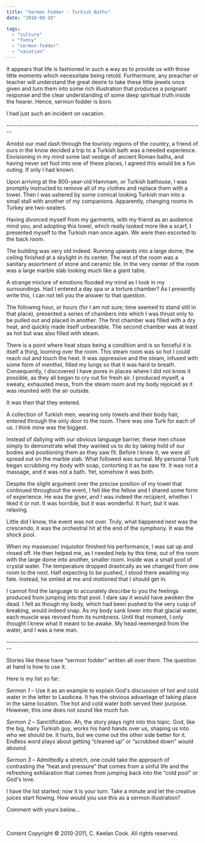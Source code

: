 ```yaml
---
title: "Sermon Fodder - Turkish Baths"
date: "2010-08-19"

tags: 
  - "culture"
  - "funny"
  - "sermon-fodder"
  - "vacation"
---
```


It appears that life is fashioned in such a way as to provide us with those little moments which necessitate being retold. Furthermore, any preacher or teacher will understand the great desire to take these little jewels once given and turn them into some rich illustration that produces a poignant response and the clear understanding of some deep spiritual truth inside the hearer. Hence, sermon fodder is born.

I had just such an incident on vacation.

\--------------------------------------------------------------------------------

Amidst our mad dash through the touristy regions of the country, a friend of ours in the know decided a trip to a Turkish bath was a needed experience. Envisioning in my mind some last vestige of ancient Roman baths, and having never set foot into one of these places, I agreed this would be a fun outing. If only I had known.

Upon arriving at the 800-year-old Hammam, or Turkish bathouse, I was promptly instructed to remove all of my clothes and replace them with a towel. Then I was ushered by some comical looking Turkish man into a small stall with another of my companions. Apparently, changing rooms in Turkey are two-seaters.

Having divorced myself from my garments, with my friend as an audience mind you, and adopting this towel, which really looked more like a scarf, I presented myself to the Turkish man once again. We were then escorted to the back room. 

The building was very old indeed. Running upwards into a large dome, the ceiling finished at a skylight in its center. The rest of the room was a sanitary assortment of stone and ceramic tile. In the very center of the room was a large marble slab looking much like a giant table.

A strange mixture of emotions flooded my mind as I took in my surroundings. Had I entered a day spa or a torture chamber? As I presently write this, I can not tell you the answer to that question.

The following hour, or hours (for I am not sure; time seemed to stand still in that place), presented a series of chambers into which I was thrust only to be pulled out and placed in another. The first chamber was filled with a dry heat, and quickly made itself unbearable. The second chamber was at least as hot but was also filled with steam.

There is a point where heat stops being a condition and is so forceful it is itself a thing, looming over the room. This steam room was so hot I could reach out and touch the heat. It was oppressive and the steam, infused with some form of menthol, filled my lungs so that it was hard to breath. Consequently, I discovered I have pores in places where I did not know it possible, as they all began to cry out for fresh air. I produced myself, a sweaty, exhausted mess, from the steam room and my body rejoiced as it was reunited with the air outside.

It was then that they entered.

A collection of Turkish men, wearing only towels and their body hair, entered through the only door to the room. There was one Turk for each of us. I think mine was the biggest.

Instead of dallying with our obvious language barrier, these men chose simply to demonstrate what they wanted us to do by taking hold of our bodies and positioning them as they saw fit. Before I knew it, we were all spread out on the marble slab. What followed was surreal. My personal Turk began scrubbing my body with soap, contorting it as he saw fit. It was not a massage, and it was not a bath. Yet, somehow it was both.

Despite the slight argument over the precise position of my towel that continued throughout the event, I felt like the fellow and I shared some form of experience. He was the giver, and I was indeed the recipient, whether I liked it or not. It was horrible, but it was wonderful. It hurt, but it was relaxing.

Little did I know, the event was not over. Truly, what happened next was the crescendo, it was the orchestral hit at the end of the symphony. It was the shock pool.

When my masseuse/ inquisitor finished his performance, I was sat up and rinsed off. He then helped me, as I needed help by this time, out of the room with the large dome into another, smaller room. Inside was a small pool of crystal water. The temperature dropped drastically as we changed from one room to the next. Half expecting to be pushed, I stood there awaiting my fate. Instead, he smiled at me and motioned that I should get in.

I cannot find the language to accurately describe to you the feelings produced from jumping into that pool. I dare say it would have awoken the dead. I felt as though my body, which had been pushed to the very cusp of breaking, would indeed snap. As my body sank lower into that glacial water, each muscle was revived from its numbness. Until that moment, I only thought I knew what it meant to be awake. My head reemerged from the water, and I was a new man.

\--------------------------------------------------------------------------------

Stories like these have “sermon fodder” written all over them. The question at hand is how to use it.

Here is my list so far: 

_Sermon 1_ – Use it as an example to explain God's discussion of hot and cold water in the letter to Laodicea. It has the obvious advantage of taking place in the same location. The hot and cold water both served their purpose. However, this one does not sound like much fun.

_Sermon 2_ – Sanctification. Ah, the story plays right into this topic. God, like the big, hairy Turkish guy, works his hard hands over us, shaping us into who we should be. It hurts, but we come out the other side better for it. Endless word plays about getting “cleaned up” or “scrubbed down” would abound.

_Sermon 3_ – Admittedly a stretch, one could take the approach of contrasting the “heat and pressure” that comes from a sinful life and the refreshing exhilaration that comes from jumping back into the “cold pool” or God's love.

I have the list started; now it is your turn. Take a minute and let the creative juices start flowing. How would you use this as a sermon illustration?

Comment with yours below...

 

Content Copyright © 2010-2011, C. Keelan Cook. All rights reserved.
